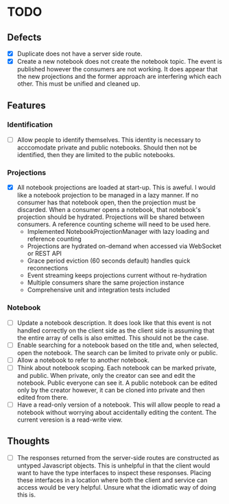 # TODO

## Defects

- [x] Duplicate does not have a server side route.
- [x] Create a new notebook does not create the notebook topic. The event is published however the consumers are not working. It does appear that the new projections and the former approach are interfering which each other. This must be unified and cleaned up.

## Features

### Identification

- [ ] Allow people to identify themselves. This identity is necessary to acccomodate private and public notebooks. Should then not be identified, then they are limited to the public notebooks.

### Projections

- [x] All notebook projections are loaded at start-up. This is aweful. I would like a notebook projection to be managed in a lazy manner. If no consumer has that notebook open, then the projection must be discarded. When a consumer opens a notebook, that notebook's projection should be hydrated. Projections will be shared between consumers. A reference counting scheme will need to be used here.
  - Implemented NotebookProjectionManager with lazy loading and reference counting
  - Projections are hydrated on-demand when accessed via WebSocket or REST API
  - Grace period eviction (60 seconds default) handles quick reconnections
  - Event streaming keeps projections current without re-hydration
  - Multiple consumers share the same projection instance
  - Comprehensive unit and integration tests included

### Notebook

- [ ] Update a notebook description. It does look like that this event is not handled correctly on the client side as the client side is assuming that the entire array of cells is also emitted. This should not be the case.
- [ ] Enable searching for a notebook based on the title and, when selected, open the notebook. The search can be limited to private only or public.
- [ ] Allow a notebook to refer to another notebook.
- [ ] Think about notebook scoping. Each notebook can be marked private, and public. When private, only the creator can see and edit the notebook. Public everyone can see it. A public notebook can be edited only by the creator however, it can be cloned into private and then edited from there.
- [ ] Have a read-only version of a notebook. This will allow people to read a notebook without worrying about accidentally editing the content. The current veresion is a read-write view.

## Thoughts

- [ ] The responses returned from the server-side routes are constructed as untyped Javascript objects. This is unhelpful in that the client would want to have the type interfaces to inspect these responses. Placing these interfaces in a location where both the client and service can access would be very helpful. Unsure what the idiomatic way of doing this is.
